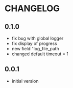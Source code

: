 CHANGELOG
=========
0.1.0
-----
- fix bug with global logger
- fix display of progress
- new field "log_file_path
- changed default timeout = 1

0.0.1
-----

- initial version

